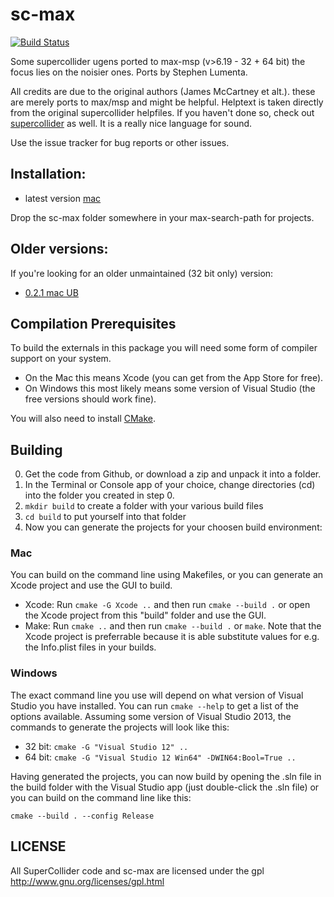 # sc-max
[![Build Status](https://travis-ci.org/sbl/sc-max.svg?branch=master)](https://travis-ci.org/sbl/sc-max)

Some supercollider ugens ported to max-msp (v>6.19 - 32 + 64 bit) the focus lies on the noisier ones.
Ports by Stephen Lumenta.

All credits are due to the original authors (James McCartney et alt.). these
are merely ports to max/msp and might be helpful.
Helptext is taken directly from the original supercollider helpfiles. If you
haven't done so, check out [supercollider](http://supercollider.github.io/) as
well. It is a really nice language for sound.

Use the issue tracker for bug reports or other issues.

## Installation:

- latest version [mac]()

Drop the sc-max folder somewhere in your max-search-path for projects.

## Older versions:

If you're looking for an older unmaintained (32 bit only) version:

- [0.2.1 mac UB](http://github.com/downloads/sbl/sc-max/sc-max-0.2.1.zip)

## Compilation Prerequisites

To build the externals in this package you will need some form of compiler support on your system. 

* On the Mac this means Xcode (you can get from the App Store for free). 
* On Windows this most likely means some version of Visual Studio (the free versions should work fine).

You will also need to install [CMake](https://cmake.org/download/).

## Building

0. Get the code from Github, or download a zip and unpack it into a folder.
1. In the Terminal or Console app of your choice, change directories (cd) into the folder you created in step 0.
2. `mkdir build` to create a folder with your various build files
3. `cd build` to put yourself into that folder
4. Now you can generate the projects for your choosen build environment:

### Mac

You can build on the command line using Makefiles, or you can generate an Xcode project and use the GUI to build.

* Xcode: Run `cmake -G Xcode ..` and then run `cmake --build .` or open the Xcode project from this "build" folder and use the GUI.
* Make: Run `cmake ..` and then run `cmake --build .` or `make`.  Note that the Xcode project is preferrable because it is able substitute values for e.g. the Info.plist files in your builds.

### Windows

The exact command line you use will depend on what version of Visual Studio you have installed.  You can run `cmake --help` to get a list of the options available.  Assuming some version of Visual Studio 2013, the commands to generate the projects will look like this:

* 32 bit: `cmake -G "Visual Studio 12" ..`
* 64 bit: `cmake -G "Visual Studio 12 Win64" -DWIN64:Bool=True ..`

Having generated the projects, you can now build by opening the .sln file in the build folder with the Visual Studio app (just double-click the .sln file) or you can build on the command line like this:

`cmake --build . --config Release`

## LICENSE

All SuperCollider code and sc-max are licensed under the gpl
http://www.gnu.org/licenses/gpl.html
